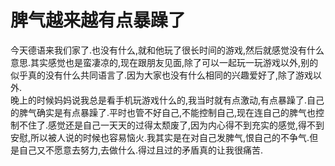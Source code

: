 # 脾气越来越有点暴躁了

今天德语来我们家了.也没有什么,就和他玩了很长时间的游戏,然后就感觉没有什么意思.其实感觉也是蛮凄凉的,现在跟朋友见面,除了可以一起玩一玩游戏以外,别的似乎真的没有什么共同语言了.因为大家也没有什么相同的兴趣爱好了,除了游戏以外.  
晚上的时候妈妈说我总是看手机玩游戏什么的,我当时就有点激动,有点暴躁了.自己的脾气确实是有点暴躁了.平时也管不好自己,不能控制自己,现在连自己的脾气也控制不住了.感觉还是自己一天天的过得太颓废了,因为内心得不到充实的感觉,得不到安慰,所以被人说的时候也容易恼火.我其实是在对自己发脾气,恨自己的不争气.但是自己又不愿意去努力,去做什么.得过且过的矛盾真的让我很痛苦.

